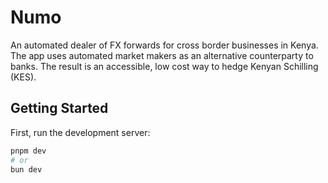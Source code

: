 # Numo

An automated dealer of FX forwards for cross border businesses in Kenya. The app uses automated market makers as an alternative counterparty to banks. The result is an accessible, low cost way to hedge Kenyan Schilling (KES).

## Getting Started

First, run the development server:

```bash
pnpm dev
# or
bun dev
```
